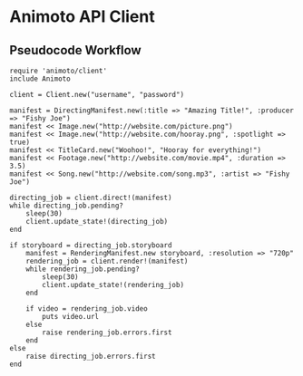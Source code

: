 Animoto API Client
==================

## Pseudocode Workflow

	require 'animoto/client'
	include Animoto
	
	client = Client.new("username", "password")

	manifest = DirectingManifest.new(:title => "Amazing Title!", :producer => "Fishy Joe")
	manifest << Image.new("http://website.com/picture.png")
	manifest << Image.new("http://website.com/hooray.png", :spotlight => true)
	manifest << TitleCard.new("Woohoo!", "Hooray for everything!")
	manifest << Footage.new("http://website.com/movie.mp4", :duration => 3.5)
	manifest << Song.new("http://website.com/song.mp3", :artist => "Fishy Joe")

	directing_job = client.direct!(manifest)
	while directing_job.pending?
		sleep(30)
		client.update_state!(directing_job)
	end

	if storyboard = directing_job.storyboard
		manifest = RenderingManifest.new storyboard, :resolution => "720p"
		rendering_job = client.render!(manifest)
		while rendering_job.pending?
			sleep(30)
			client.update_state!(rendering_job)
		end

		if video = rendering_job.video
			puts video.url
		else
			raise rendering_job.errors.first
		end
	else
		raise directing_job.errors.first
	end